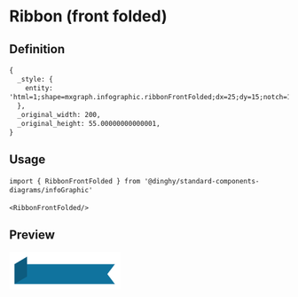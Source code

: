 # Ribbon (front folded)

## Definition

```
{
  _style: { 
    entity: 'html=1;shape=mxgraph.infographic.ribbonFrontFolded;dx=25;dy=15;notch=15;fillColor=#10739E;strokeColor=none;align=center;verticalAlign=middle;fontColor=#ffffff;fontSize=14;fontStyle=1;spacingTop=10;',
  },
  _original_width: 200,
  _original_height: 55.00000000000001,
}
```

## Usage

```
import { RibbonFrontFolded } from '@dinghy/standard-components-diagrams/infoGraphic'

<RibbonFrontFolded/>
```

## Preview

<img src="./ribbon-front-folded.png" width="200"/>
